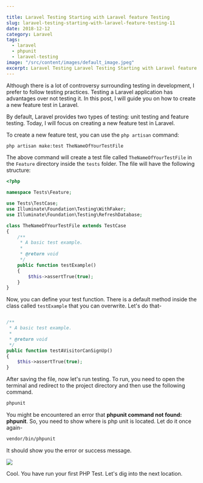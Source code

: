 ```yaml
---

title: Laravel Testing Starting with Laravel feature Testing
slug: laravel-testing-starting-with-laravel-feature-testing-11
date: 2018-12-12
category: Laravel
tags:
  - laravel
  - phpunit
  - laravel-testing
image: "/src/content/images/default_image.jpeg"
excerpt: Laravel Testing Laravel Testing Starting with Laravel feature Testing
---
```


Although there is a lot of controversy surrounding testing in development, I prefer to follow testing practices. Testing a Laravel application has advantages over not testing it. In this post, I will guide you on how to create a new feature test in Laravel.

By default, Laravel provides two types of testing: unit testing and feature testing. Today, I will focus on creating a new feature test in Laravel.

To create a new feature test, you can use the `php artisan` command:

```bash
php artisan make:test TheNameOfYourTestFile
```

The above command will create a test file called `TheNameOfYourTestFile` in the `Feature` directory inside the `tests` folder. The file will have the following structure:

```php
<?php

namespace Tests\Feature;

use Tests\TestCase;
use Illuminate\Foundation\Testing\WithFaker;
use Illuminate\Foundation\Testing\RefreshDatabase;

class TheNameOfYourTestFile extends TestCase
{
    /**
     * A basic test example.
     *
     * @return void
     */
    public function testExample()
    {
        $this->assertTrue(true);
    }
}
```

Now, you can define your test function. There is a default method inside the class called `testExample` that you can overwrite. Let's do that-

```php

/**
 * A basic test example.
 *
 * @return void
 */
public function testAVisitorCanSignUp()
{
    $this->assertTrue(true);
}
```

After saving the file, now let's run testing. To run, you need to open the terminal and redirect to the project directory and then use the following command.

```bash
phpunit
```

You might be encountered an error that **phpunit command not found: phpunit**. So, you need to show where is php unit is located. Let do it once again-

```bash
vendor/bin/phpunit
```

It should show you the error or success message.

![](https://i.imgur.com/fqkF1AH.png)

Cool. You have run your first PHP Test. Let's dig into the next location.
